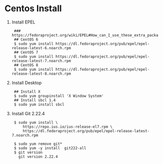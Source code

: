 Centos Install
==============

1. Install EPEL

        ### https://fedoraproject.org/wiki/EPEL#How_can_I_use_these_extra_packages.3F
        ## CentOS 6
        $ sudo yum install https://dl.fedoraproject.org/pub/epel/epel-release-latest-6.noarch.rpm
        ## CentOS 7
        $ sudo yum install https://dl.fedoraproject.org/pub/epel/epel-release-latest-7.noarch.rpm
        ## CentOS 8
        $ sudo yum install https://dl.fedoraproject.org/pub/epel/epel-release-latest-8.noarch.rpm

2. Install Desktop

        ## Install X
        $ sudo yum groupinstall 'X Window System'
        ## Install sbcl 1.4
        $ sudo yum install sbcl

3. Install Git 2.22.4

        $ sudo yum install \
            https://repo.ius.io/ius-release-el7.rpm \
            https://dl.fedoraproject.org/pub/epel/epel-release-latest-7.noarch.rpm

        $ sudo yum remove git*
        $ sudo yum -y install  git222-all
        $ git version
          git version 2.22.4

